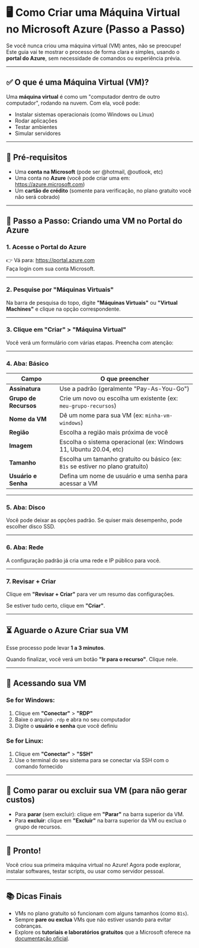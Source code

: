 # 🖥️ Como Criar uma Máquina Virtual no Microsoft Azure (Passo a Passo)

Se você nunca criou uma máquina virtual (VM) antes, não se preocupe! Este guia vai te mostrar o processo de forma clara e simples, usando o **portal do Azure**, sem necessidade de comandos ou experiência prévia.

---

## ✅ O que é uma Máquina Virtual (VM)?

Uma **máquina virtual** é como um "computador dentro de outro computador", rodando na nuvem. Com ela, você pode:
- Instalar sistemas operacionais (como Windows ou Linux)
- Rodar aplicações
- Testar ambientes
- Simular servidores

---

## 📝 Pré-requisitos

- Uma **conta na Microsoft** (pode ser @hotmail, @outlook, etc)
- Uma conta no **Azure** (você pode criar uma em: https://azure.microsoft.com)
- Um **cartão de crédito** (somente para verificação, no plano gratuito você não será cobrado)

---

## 🚀 Passo a Passo: Criando uma VM no Portal do Azure

### 1. Acesse o Portal do Azure
👉 Vá para: https://portal.azure.com  
Faça login com sua conta Microsoft.

---

### 2. Pesquise por "Máquinas Virtuais"
Na barra de pesquisa do topo, digite **"Máquinas Virtuais"** ou **"Virtual Machines"** e clique na opção correspondente.

---

### 3. Clique em **"Criar"** > **"Máquina Virtual"**

Você verá um formulário com várias etapas. Preencha com atenção:

---

### 4. **Aba: Básico**

| Campo | O que preencher |
|-------|------------------|
| **Assinatura** | Use a padrão (geralmente "Pay-As-You-Go") |
| **Grupo de Recursos** | Crie um novo ou escolha um existente (ex: `meu-grupo-recursos`) |
| **Nome da VM** | Dê um nome para sua VM (ex: `minha-vm-windows`) |
| **Região** | Escolha a região mais próxima de você |
| **Imagem** | Escolha o sistema operacional (ex: Windows 11, Ubuntu 20.04, etc) |
| **Tamanho** | Escolha um tamanho gratuito ou básico (ex: `B1s` se estiver no plano gratuito) |
| **Usuário e Senha** | Defina um nome de usuário e uma senha para acessar a VM |

---

### 5. **Aba: Disco**
Você pode deixar as opções padrão. Se quiser mais desempenho, pode escolher disco SSD.

---

### 6. **Aba: Rede**
A configuração padrão já cria uma rede e IP público para você.

---

### 7. **Revisar + Criar**
Clique em **"Revisar + Criar"** para ver um resumo das configurações.

Se estiver tudo certo, clique em **"Criar"**.

---

## ⏳ Aguarde o Azure Criar sua VM

Esse processo pode levar **1 a 3 minutos**.

Quando finalizar, você verá um botão **"Ir para o recurso"**. Clique nele.

---

## 🔗 Acessando sua VM

### Se for Windows:
1. Clique em **"Conectar"** > **"RDP"**
2. Baixe o arquivo `.rdp` e abra no seu computador
3. Digite o **usuário e senha** que você definiu

### Se for Linux:
1. Clique em **"Conectar"** > **"SSH"**
2. Use o terminal do seu sistema para se conectar via SSH com o comando fornecido

---

## 🧼 Como parar ou excluir sua VM (para não gerar custos)

- Para **parar** (sem excluir): clique em **"Parar"** na barra superior da VM.
- Para **excluir**: clique em **"Excluir"** na barra superior da VM ou exclua o grupo de recursos.

---

## 🏁 Pronto!

Você criou sua primeira máquina virtual no Azure! Agora pode explorar, instalar softwares, testar scripts, ou usar como servidor pessoal.

---

## 📚 Dicas Finais

- VMs no plano gratuito só funcionam com alguns tamanhos (como `B1s`).
- Sempre **pare ou exclua** VMs que não estiver usando para evitar cobranças.
- Explore os **tutoriais e laboratórios gratuitos** que a Microsoft oferece na [documentação oficial](https://learn.microsoft.com/azure/virtual-machines/).

